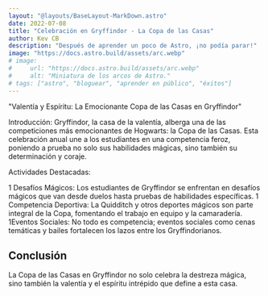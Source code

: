 ```yaml
---
layout: "@layouts/BaseLayout-MarkDown.astro"
date: 2022-07-08
title: "Celebración en Gryffindor - La Copa de las Casas"
author: Kev CB
description: "Después de aprender un poco de Astro, ¡no podía parar!"
image: "https://docs.astro.build/assets/arc.webp"
# image:
#     url: "https://docs.astro.build/assets/arc.webp"
#     alt: "Miniatura de los arcos de Astro."
# tags: ["astro", "bloguear", "aprender en público", "éxitos"]
---
```


"Valentía y Espíritu: La Emocionante Copa de las Casas en Gryffindor"

Introducción:
Gryffindor, la casa de la valentía, alberga una de las competiciones más emocionantes de Hogwarts: la Copa de las Casas. Esta celebración anual une a los estudiantes en una competencia feroz, poniendo a prueba no solo sus habilidades mágicas, sino también su determinación y coraje.

Actividades Destacadas:

1 Desafíos Mágicos: Los estudiantes de Gryffindor se enfrentan en desafíos mágicos que van desde duelos hasta pruebas de habilidades específicas.
1 Competencia Deportiva: La Quidditch y otros deportes mágicos son parte integral de la Copa, fomentando el trabajo en equipo y la camaradería.
1Eventos Sociales: No todo es competencia; eventos sociales como cenas temáticas y bailes fortalecen los lazos entre los Gryffindorianos.

## Conclusión

La Copa de las Casas en Gryffindor no solo celebra la destreza mágica, sino también la valentía y el espíritu intrépido que define a esta casa.
